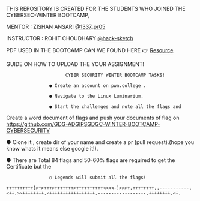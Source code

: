 THIS REPOSITORY IS CREATED FOR THE STUDENTS WHO JOINED THE CYBERSEC-WINTER BOOTCAMP, 


MENTOR     : ZISHAN ANSARI    [@1337_pr05](https://github.com/1337-pr05)

INSTRUCTOR : ROHIT CHOUDHARY [@hack-sketch](https://github.com/hack-sketch)

PDF USED IN THE BOOTCAMP CAN WE FOUND HERE 👉
[Resource](https://github.com/1337-H4K3R5/BASIC_LINUX_RESOURCE)

GUIDE ON HOW TO UPLOAD THE YOUR ASSIGNMENT!

                          CYBER SECURITY WINTER BOOTCAMP TASKS!

                    ● Create an account on pwn.college .

                    ● Navigate to the Linux Luminarium.

                    ● Start the challenges and note all the flags and

Create a word document of flags and push your documents of flag on https://github.com/GDG-ADGIPSGDGC-WINTER-BOOTCAMP-CYBERSECURITY

● Clone it , create dir of your name and create a pr (pull
request).(hope you know whats it means else google
it!).

● There are Total 84 flags and 50-60% flags are required to get the Certificate
but the

                    ○ Legends will submit all the flags!

`++++++++++[>+>+++>+++++++>++++++++++<<<<-]>>>+.++++++++..-----------.<++.>>++++++++.<+++++++++++++++++.------------------.++++++++.<+.`



